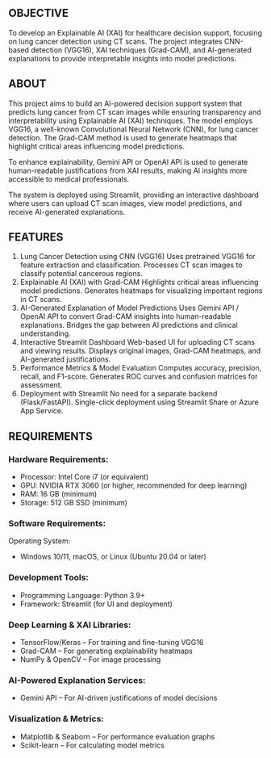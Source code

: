 ## OBJECTIVE
To develop an Explainable AI (XAI) for healthcare decision support, focusing on lung cancer detection using CT scans. The project integrates CNN-based detection (VGG16), XAI techniques (Grad-CAM), and AI-generated explanations to provide interpretable insights into model predictions.

## ABOUT
This project aims to build an AI-powered decision support system that predicts lung cancer from CT scan images while ensuring transparency and interpretability using Explainable AI (XAI) techniques. The model employs VGG16, a well-known Convolutional Neural Network (CNN), for lung cancer detection. The Grad-CAM method is used to generate heatmaps that highlight critical areas influencing model predictions.

To enhance explainability, Gemini API or OpenAI API is used to generate human-readable justifications from XAI results, making AI insights more accessible to medical professionals.

The system is deployed using Streamlit, providing an interactive dashboard where users can upload CT scan images, view model predictions, and receive AI-generated explanations.

## FEATURES

1. Lung Cancer Detection using CNN (VGG16)
Uses pretrained VGG16 for feature extraction and classification.
Processes CT scan images to classify potential cancerous regions.
2. Explainable AI (XAI) with Grad-CAM
Highlights critical areas influencing model predictions.
Generates heatmaps for visualizing important regions in CT scans.
3. AI-Generated Explanation of Model Predictions
Uses Gemini API / OpenAI API to convert Grad-CAM insights into human-readable explanations.
Bridges the gap between AI predictions and clinical understanding.
4. Interactive Streamlit Dashboard
Web-based UI for uploading CT scans and viewing results.
Displays original images, Grad-CAM heatmaps, and AI-generated justifications.
5. Performance Metrics & Model Evaluation
Computes accuracy, precision, recall, and F1-score.
Generates ROC curves and confusion matrices for assessment.
6. Deployment with Streamlit
No need for a separate backend (Flask/FastAPI).
Single-click deployment using Streamlit Share or Azure App Service.

## REQUIREMENTS

### Hardware Requirements:
- Processor: Intel Core i7 (or equivalent)
- GPU: NVIDIA RTX 3060 (or higher, recommended for deep learning)
- RAM: 16 GB (minimum)
- Storage: 512 GB SSD (minimum)
### Software Requirements:
Operating System:
- Windows 10/11, macOS, or Linux (Ubuntu 20.04 or later)
### Development Tools:
- Programming Language: Python 3.9+
- Framework: Streamlit (for UI and deployment)
### Deep Learning & XAI Libraries:
- TensorFlow/Keras – For training and fine-tuning VGG16
- Grad-CAM – For generating explainability heatmaps
- NumPy & OpenCV – For image processing
### AI-Powered Explanation Services:
- Gemini API  – For AI-driven justifications of model decisions
### Visualization & Metrics:
- Matplotlib & Seaborn – For performance evaluation graphs
- Scikit-learn – For calculating model metrics
